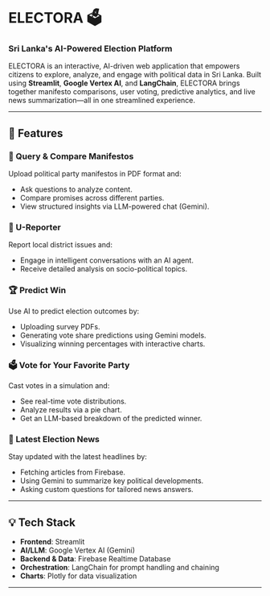 # ELECTORA 🗳️  
### Sri Lanka's AI-Powered Election Platform

ELECTORA is an interactive, AI-driven web application that empowers citizens to explore, analyze, and engage with political data in Sri Lanka. Built using **Streamlit**, **Google Vertex AI**, and **LangChain**, ELECTORA brings together manifesto comparisons, user voting, predictive analytics, and live news summarization—all in one streamlined experience.

---

## 🔧 Features

### 📜 Query & Compare Manifestos
Upload political party manifestos in PDF format and:
- Ask questions to analyze content.
- Compare promises across different parties.
- View structured insights via LLM-powered chat (Gemini).

### 🎤 U-Reporter
Report local district issues and:
- Engage in intelligent conversations with an AI agent.
- Receive detailed analysis on socio-political topics.

### 🏆 Predict Win
Use AI to predict election outcomes by:
- Uploading survey PDFs.
- Generating vote share predictions using Gemini models.
- Visualizing winning percentages with interactive charts.

### 🗳️ Vote for Your Favorite Party
Cast votes in a simulation and:
- See real-time vote distributions.
- Analyze results via a pie chart.
- Get an LLM-based breakdown of the predicted winner.

### 📰 Latest Election News
Stay updated with the latest headlines by:
- Fetching articles from Firebase.
- Using Gemini to summarize key political developments.
- Asking custom questions for tailored news answers.

---

## 💡 Tech Stack

- **Frontend**: Streamlit
- **AI/LLM**: Google Vertex AI (Gemini)
- **Backend & Data**: Firebase Realtime Database
- **Orchestration**: LangChain for prompt handling and chaining
- **Charts**: Plotly for data visualization

---
